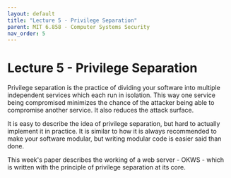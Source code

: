 ```yaml
---
layout: default
title: "Lecture 5 - Privilege Separation"
parent: MIT 6.858 - Computer Systems Security
nav_order: 5
---
```


# Lecture 5 - Privilege Separation
Privilege separation is the practice of dividing your software into multiple independent services which each run in isolation. This way one service being compromised minimizes the chance of the attacker being able to compromise another service. It also reduces the attack surface.

It is easy to describe the idea of privilege separation, but hard to actually implement it in practice. It is similar to how it is always recommended to make your software modular, but writing modular code is easier said than done.

This week's paper describes the working of a web server - OKWS - which is written with the principle of privilege separation at its core.